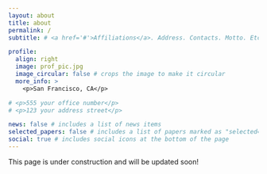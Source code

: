 ```yaml
---
layout: about
title: about
permalink: /
subtitle: # <a href='#'>Affiliations</a>. Address. Contacts. Motto. Etc. Product Development, Data Science

profile:
  align: right
  image: prof_pic.jpg
  image_circular: false # crops the image to make it circular
  more_info: >
    <p>San Francisco, CA</p>

# <p>555 your office number</p>
# <p>123 your address street</p>

news: false # includes a list of news items
selected_papers: false # includes a list of papers marked as "selected={true}"
social: true # includes social icons at the bottom of the page
---
```


This page is under construction and will be updated soon!
